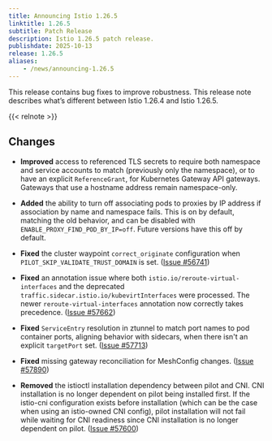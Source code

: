```yaml
---
title: Announcing Istio 1.26.5
linktitle: 1.26.5
subtitle: Patch Release
description: Istio 1.26.5 patch release.
publishdate: 2025-10-13
release: 1.26.5
aliases:
    - /news/announcing-1.26.5
---
```


This release contains bug fixes to improve robustness. This release note describes what’s different between Istio 1.26.4 and Istio 1.26.5.

{{< relnote >}}

## Changes

- **Improved** access to referenced TLS secrets to require both namespace and service accounts to match (previously only the namespace), or to have an explicit `ReferenceGrant`, for Kubernetes Gateway API gateways. Gateways that use a hostname address remain namespace-only.

- **Added** the ability to turn off associating pods to proxies by IP address if association by name and namespace fails.
  This is on by default, matching the old behavior, and can be disabled with `ENABLE_PROXY_FIND_POD_BY_IP=off`.
  Future versions have this off by default.

- **Fixed** the cluster waypoint `correct_originate` configuration when `PILOT_SKIP_VALIDATE_TRUST_DOMAIN` is set. ([Issue #56741](https://github.com/istio/istio/issues/56741))

- **Fixed** an annotation issue where both `istio.io/reroute-virtual-interfaces` and the deprecated `traffic.sidecar.istio.io/kubevirtInterfaces` were processed. The newer `reroute-virtual-interfaces` annotation now correctly takes precedence. ([Issue #57662](https://github.com/istio/istio/issues/57662))

- **Fixed** `ServiceEntry` resolution in ztunnel to match port names to pod container ports, aligning behavior with sidecars, when there isn't an explicit `targetPort` set.
  ([Issue #57713](https://github.com/istio/istio/issues/57713))

- **Fixed** missing gateway reconciliation for MeshConfig changes. ([Issue #57890](https://github.com/istio/istio/issues/57890))

- **Removed** the istioctl installation dependency between pilot and CNI. CNI installation is no longer dependent on pilot being installed first. If the istio-cni configuration exists before installation (which can be the case when using an istio-owned CNI config), pilot installation will not fail while waiting for CNI readiness since CNI installation is no longer dependent on pilot. ([Issue #57600](https://github.com/istio/istio/issues/57600))
